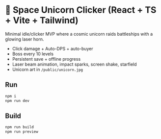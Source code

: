 
# 🦄 Space Unicorn Clicker (React + TS + Vite + Tailwind)

Minimal idle/clicker MVP where a cosmic unicorn raids battleships with a glowing laser horn.
- Click damage + Auto-DPS + auto-buyer
- Boss every 10 levels
- Persistent save + offline progress
- Laser beam animation, impact sparks, screen shake, starfield
- Unicorn art in `/public/unicorn.jpg`

## Run
```bash
npm i
npm run dev
```

## Build
```bash
npm run build
npm run preview
```

